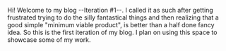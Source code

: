Hi!
Welcome to my blog --Iteration #1--. I called it as such after getting frustrated trying to do the silly fantastical things and then realizing that a good simple "minimum viable product", is better than a half done fancy idea. So this is the first iteration of my blog. I plan on using this space to showcase some of my work.
